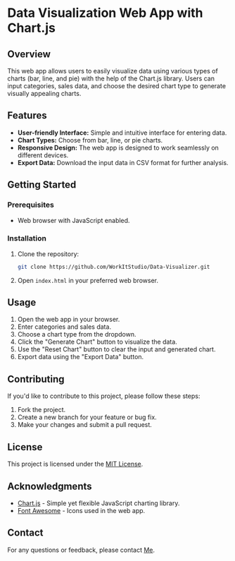 # Data Visualization Web App with Chart.js

## Overview

This web app allows users to easily visualize data using various types of charts (bar, line, and pie) with the help of the Chart.js library. Users can input categories, sales data, and choose the desired chart type to generate visually appealing charts.

## Features

- **User-friendly Interface:** Simple and intuitive interface for entering data.
- **Chart Types:** Choose from bar, line, or pie charts.
- **Responsive Design:** The web app is designed to work seamlessly on different devices.
- **Export Data:** Download the input data in CSV format for further analysis.

## Getting Started

### Prerequisites

- Web browser with JavaScript enabled.

### Installation

1. Clone the repository:

    ```bash
    git clone https://github.com/WorkItStudio/Data-Visualizer.git
    ```

2. Open `index.html` in your preferred web browser.

## Usage

1. Open the web app in your browser.
2. Enter categories and sales data.
3. Choose a chart type from the dropdown.
4. Click the "Generate Chart" button to visualize the data.
5. Use the "Reset Chart" button to clear the input and generated chart.
6. Export data using the "Export Data" button.

## Contributing

If you'd like to contribute to this project, please follow these steps:

1. Fork the project.
2. Create a new branch for your feature or bug fix.
3. Make your changes and submit a pull request.

## License

This project is licensed under the [MIT License](LICENSE).

## Acknowledgments

- [Chart.js](https://www.chartjs.org/) - Simple yet flexible JavaScript charting library.
- [Font Awesome](https://fontawesome.com/) - Icons used in the web app.

## Contact

For any questions or feedback, please contact [Me](mailto:potohuncho@gmail.com).
